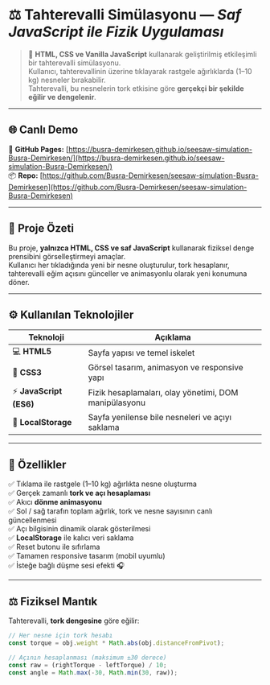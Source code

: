 # ⚖️ Tahterevalli Simülasyonu — *Saf JavaScript ile Fizik Uygulaması*

> 🎯 **HTML, CSS ve Vanilla JavaScript** kullanarak geliştirilmiş etkileşimli bir tahterevalli simülasyonu.  
> Kullanıcı, tahterevallinin üzerine tıklayarak rastgele ağırlıklarda (1–10 kg) nesneler bırakabilir.  
> Tahterevalli, bu nesnelerin tork etkisine göre **gerçekçi bir şekilde eğilir ve dengelenir**.

---

## 🌐 Canlı Demo
🔗 **GitHub Pages:** [https://busra-demirkesen.github.io/seesaw-simulation-Busra-Demirkesen/](https://busra-demirkesen.github.io/seesaw-simulation-Busra-Demirkesen/)  
📦 **Repo:** [https://github.com/Busra-Demirkesen/seesaw-simulation-Busra-Demirkesen](https://github.com/Busra-Demirkesen/seesaw-simulation-Busra-Demirkesen)

---

## 🧩 Proje Özeti
Bu proje, **yalnızca HTML, CSS ve saf JavaScript** kullanarak fiziksel denge prensibini görselleştirmeyi amaçlar.  
Kullanıcı her tıkladığında yeni bir nesne oluşturulur, tork hesaplanır, tahterevalli eğim açısını günceller ve animasyonlu olarak yeni konumuna döner.

---

## ⚙️ Kullanılan Teknolojiler

| Teknoloji | Açıklama |
|------------|-----------|
| 💻 **HTML5** | Sayfa yapısı ve temel iskelet |
| 🎨 **CSS3** | Görsel tasarım, animasyon ve responsive yapı |
| ⚡ **JavaScript (ES6)** | Fizik hesaplamaları, olay yönetimi, DOM manipülasyonu |
| 💾 **LocalStorage** | Sayfa yenilense bile nesneleri ve açıyı saklama |

---

## 🚀 Özellikler

✅ Tıklama ile rastgele (1–10 kg) ağırlıkta nesne oluşturma  
✅ Gerçek zamanlı **tork ve açı hesaplaması**  
✅ Akıcı **dönme animasyonu**  
✅ Sol / sağ tarafın toplam ağırlık, tork ve nesne sayısının canlı güncellenmesi  
✅ Açı bilgisinin dinamik olarak gösterilmesi  
✅ **LocalStorage** ile kalıcı veri saklama  
✅ Reset butonu ile sıfırlama  
✅ Tamamen responsive tasarım (mobil uyumlu)  
✅ İsteğe bağlı düşme sesi efekti 🎧  

---

## ⚖️ Fiziksel Mantık

Tahterevalli, **tork dengesine** göre eğilir:

```js
// Her nesne için tork hesabı
const torque = obj.weight * Math.abs(obj.distanceFromPivot);

// Açının hesaplanması (maksimum ±30 derece)
const raw = (rightTorque - leftTorque) / 10;
const angle = Math.max(-30, Math.min(30, raw));
